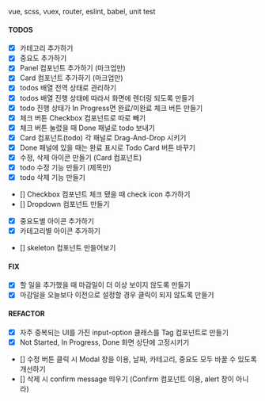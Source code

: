 vue, scss, vuex, router, eslint, babel, unit test

#### TODOS

- [x] 카테고리 추가하기
- [x] 중요도 추가하기
- [x] Panel 컴포넌트 추가하기 (마크업만)
- [x] Card 컴포넌트 추가하기 (마크업만)
- [x] todos 배열 전역 상태로 관리하기
- [x] todos 배열 진행 상태에 따라서 화면에 렌더링 되도록 만들기
- [x] todo 진행 상태가 In Progress면 완료/미완료 체크 버튼 만들기
- [x] 체크 버튼 Checkbox 컴포넌트로 따로 빼기
- [x] 체크 버튼 눌렀을 때 Done 패널로 todo 보내기
- [x] Card 컴포넌트(todo) 각 패널로 Drag-And-Drop 시키기
- [x] Done 패널에 있을 때는 완료 표시로 Todo Card 버튼 바꾸기
- [x] 수정, 삭제 아이콘 만들기 (Card 컴포넌트)
- [x] todo 수정 기능 만들기 (제목만)
- [x] todo 삭제 기능 만들기
- [] Checkbox 컴포넌트 체크 됐을 때 check icon 추가하기
- [] Dropdown 컴포넌트 만들기
- [x] 중요도별 아이콘 추가하기
- [x] 카테고리별 아이콘 추가하기
- [] skeleton 컴포넌트 만들어보기

#### FIX

- [x] 할 일을 추가했을 때 마감일이 더 이상 보이지 않도록 만들기
- [x] 마감일을 오늘보다 이전으로 설정할 경우 클릭이 되지 않도록 만들기

#### REFACTOR

- [x] 자주 중복되는 UI를 가진 input-option 클래스를 Tag 컴포넌트로 만들기
- [x] Not Started, In Progress, Done 화면 상단에 고정시키기
- [] 수정 버튼 클릭 시 Modal 창을 이용, 날짜, 카테고리, 중요도 모두 바꿀 수 있도록 개선하기
- [] 삭제 시 confirm message 띄우기 (Confirm 컴포넌트 이용, alert 창이 아니라)
